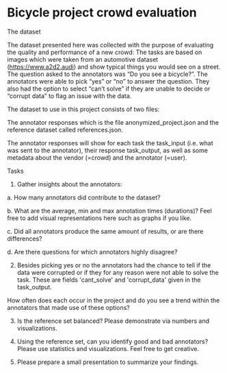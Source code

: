 # Bicycle project crowd evaluation 

The dataset 

The dataset presented here was collected with the purpose of evaluating the quality and
performance of a new crowd: The tasks are based on images which were taken from an
automotive dataset (https://www.a2d2.audi) and show typical things you would see on a
street. The question asked to the annotators was “Do you see a bicycle?”. The annotators
were able to pick “yes” or “no” to answer the question. They also had the option to select
“can’t solve” if they are unable to decide or “corrupt data” to flag an issue with the data. 

The dataset to use in this project consists of two files:  

The annotator responses which is the file anonymized_project.json and the reference dataset called
references.json. 

The annotator responses will show for each task the task_input (i.e. what was sent to the
annotator), their response task_output, as well as some metadata about the vendor (=crowd)
and the annotator (=user). 


Tasks 

1. Gather insights about the annotators: 

a. How many annotators did contribute to the dataset? 

b. What are the average, min and max annotation times (durations)? Feel free to
add visual representations here such as graphs if you like. 

c. Did all annotators produce the same amount of results, or are there
differences? 

d. Are there questions for which annotators highly disagree? 

2. Besides picking yes or no the annotators had the chance to tell if the data were
corrupted or if they for any reason were not able to solve the task. These are fields
'cant_solve' and 'corrupt_data' given in the task_output. 

How often does each occur in the project and do you see a trend within the
annotators that made use of these options? 

3. Is the reference set balanced? Please demonstrate via numbers and visualizations. 

4. Using the reference set, can you identify good and bad annotators? Please use
statistics and visualizations. Feel free to get creative. 

5. Please prepare a small presentation to summarize your findings.

